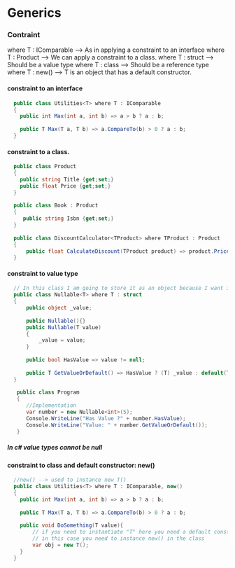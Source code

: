 # Generics

### Contraint


where T : IComparable --> As in applying a constraint to an interface
where T : Product --> We can apply a constraint to a class.
where T : struct --> Should be a value type
where T : class --> Should be a reference type
where T : new() --> T is an object that has a default constructor.

#### constraint to an interface
```c#
  public class Utilities<T> where T : IComparable
  {
    public int Max(int a, int b) => a > b ? a : b;
    
    public T Max(T a, T b) => a.CompareTo(b) > 0 ? a : b;
  }
```

#### constraint to a class.
```c#
  public class Product
  {
    public string Title {get;set;}
    public float Price {get;set;}
  }
  
  public class Book : Product
  {
     public string Isbn {get;set;}
  }
  
  public class DiscountCalculator<TProduct> where TProduct : Product
  {
      public float CalculateDiscount(TProduct product) => product.Price
  }
```

#### constraint to value type
```c#
  // In this class I am going to store it as an object because I want it to be nullable
  public class Nullable<T> where T : struct
  {
      public object _value;
      
      public Nullable(){}
      public Nullable(T value)
      {
          _value = value;
      }
      
      public bool HasValue => value != null;
      
      public T GetValueOrDefault() => HasValue ? (T) _value : default(T);
  }
  
   public class Program
   {
      //Implementation
      var number = new Nullable<int>(5);
      Console.WriteLine("Has Value ?" + number.HasValue);
      Console.WriteLine("Value: " + number.GetValueOrDefault());
   }
```
##### In c# value types cannot be null

#### constraint to class and default constructor: new()
```c#
  //new() --> used to instance new T()
  public class Utilities<T> where T : IComparable, new()
  {
    public int Max(int a, int b) => a > b ? a : b;
    
    public T Max(T a, T b) => a.CompareTo(b) > 0 ? a : b;
    
    public void DoSomething(T value){
        // if you need to instantiate "T" here you need a default constructor.
        // in this case you need to instance new() in the class
        var obj = new T();
    }
  }
```
